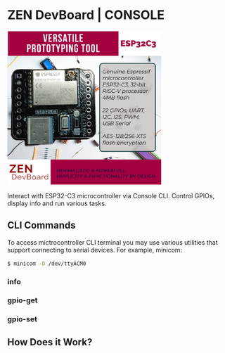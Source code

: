 
# ZEN DevBoard | CONSOLE

<img alt="ESP32-Node Pinout" src="https://github.com/alexandrebobkov/ESP-Nodes/blob/main/assets/ESP32C3_ZEN-DevBoard.png" width="350px"/>

Interact with ESP32-C3 microcontroller via Console CLI. Control GPIOs, display info and run various tasks.

## CLI Commands

To access mictrocontroller CLI terminal you may use various utilities that support connecting to serial devices. For example, minicom:
```bash
$ minicom -D /dev/ttyACM0
```

### info

### gpio-get

### gpio-set

## How Does it Work?
